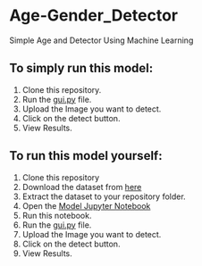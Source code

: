 # Age-Gender_Detector
Simple Age and Detector Using Machine Learning
## To simply run this model:
1. Clone this repository.
2. Run the [gui.py](https://github.com/bharath-rajuu/Age-Gender_Detector/blob/main/gui.py) file.
3. Upload the Image you want to detect.
4. Click on the detect button.
5. View Results.

## To run this model yourself:
1. Clone this repository
2. Download the dataset from [here](https://www.kaggle.com/datasets/jangedoo/utkface-new)
3. Extract the dataset to your repository folder.
4. Open the [Model Jupyter Notebook](https://github.com/bharath-rajuu/Age-Gender_Detector/blob/main/Model.ipynb)
5. Run this notebook.
6. Run the [gui.py](https://github.com/bharath-rajuu/Age-Gender_Detector/blob/main/gui.py) file.
7. Upload the Image you want to detect.
8. Click on the detect button.
9. View Results.
